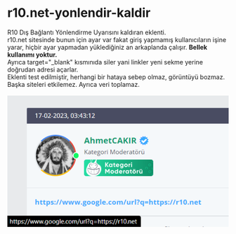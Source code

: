 # r10.net-yonlendir-kaldir
R10 Dış Bağlantı Yönlendirme Uyarısını kaldıran eklenti.<br>
r10.net sitesinde bunun için ayar var fakat giriş yapmamış kullanıcıların işine yarar, hiçbir ayar yapmadan yüklediğiniz an arkaplanda çalışır. <strong>Bellek kullanımı yoktur.</strong><br>
Ayrıca target="_blank" kısmınıda siler yani linkler yeni sekme yerine doğrudan adresi açarlar.<br>
Eklenti test edilmiştir, herhangi bir hataya sebep olmaz, görüntüyü bozmaz. Başka siteleri etkilemez. Ayrıca veri toplamaz.<br><br>
<img src="image.png">
